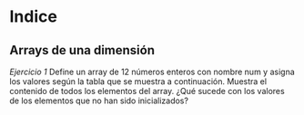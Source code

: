 # Indice
## Arrays de una dimensión

*Ejercicio 1*
Define un array de 12 números enteros con nombre num y asigna los valores
según la tabla que se muestra a continuación. Muestra el contenido de todos
los elementos del array. ¿Qué sucede con los valores de los elementos que no
han sido inicializados?